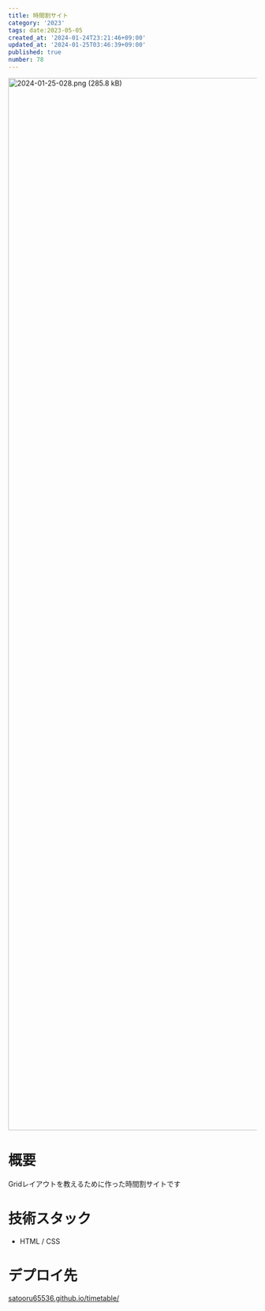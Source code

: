 ```yaml
---
title: 時間割サイト
category: '2023'
tags: date:2023-05-05
created_at: '2024-01-24T23:21:46+09:00'
updated_at: '2024-01-25T03:46:39+09:00'
published: true
number: 78
---
```


<img width="2128" alt="2024-01-25-028.png (285.8 kB)" src="https://img.esa.io/uploads/production/attachments/21347/2024/01/25/148142/d7d5c1b4-0c60-4dd8-bbb9-62b6a9cf303e.png">


# 概要
Gridレイアウトを教えるために作った時間割サイトです

# 技術スタック
- HTML / CSS

# デプロイ先
[satooru65536.github.io/timetable/](https://satooru65536.github.io/timetable/)

